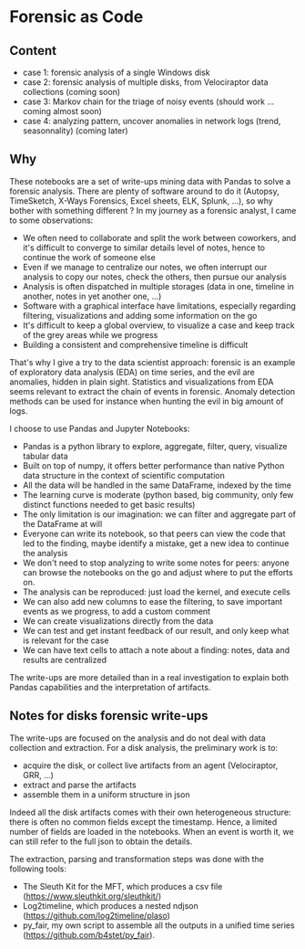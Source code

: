 # Forensic as Code
## Content

- case 1: forensic analysis of a single Windows disk
- case 2: forensic analysis of multiple disks, from Velociraptor data collections (coming soon)
- case 3: Markov chain for the triage of noisy events (should work ... coming almost soon)
- case 4: analyzing pattern, uncover anomalies in network logs (trend, seasonnality) (coming later)

## Why
These notebooks are a set of write-ups mining data with Pandas to solve a forensic analysis.
There are plenty of software around to do it (Autopsy, TimeSketch, X-Ways Forensics, Excel sheets, ELK, Splunk, ...), so why bother with something different ? 
In my journey as a forensic analyst, I came to some observations:
- We often need to collaborate and split the work between coworkers, and it's difficult to converge to similar details level of notes, hence to continue the work of someone else
- Even if we manage to centralize our notes, we often interrupt our analysis to copy our notes, check the others, then pursue our analysis
- Analysis is often dispatched in multiple storages (data in one, timeline in another, notes in yet another one, ...)  
- Software with a graphical interface have limitations, especially regarding filtering, visualizations and adding some information on the go
- It's difficult to keep a global overview, to visualize a case and keep track of the grey areas while we progress
- Building a consistent and comprehensive timeline is difficult

That's why I give a try to the data scientist approach: forensic is an example of exploratory data analysis (EDA) on time series, and the evil are anomalies, hidden in plain sight. 
Statistics and visualizations from EDA seems relevant to extract the chain of events in forensic. 
Anomaly detection methods can be used for instance when hunting the evil in big amount of logs.

I choose to use Pandas and Jupyter Notebooks:
- Pandas is a python library to explore, aggregate, filter, query, visualize tabular data
- Built on top of numpy, it offers better performance than native Python data structure in the context of scientific computation
- All the data will be handled in the same DataFrame, indexed by the time
- The learning curve is moderate (python based, big community, only few distinct functions needed to get basic results)
- The only limitation is our imagination: we can filter and aggregate part of the DataFrame at will
- Everyone can write its notebook, so that peers can view the code that led to the finding, maybe identify a mistake, get a new idea to continue the analysis
- We don't need to stop analyzing to write some notes for peers: anyone can browse the notebooks on the go and adjust where to put the efforts on.
- The analysis can be reproduced: just load the kernel, and execute cells
- We can also add new columns to ease the filtering, to save important events as we progress, to add a custom comment
- We can create visualizations directly from the data
- We can test and get instant feedback of our result, and only keep what is relevant for the case
- We can have text cells to attach a note about a finding: notes, data and results are centralized

The write-ups are more detailed than in a real investigation to explain both Pandas capabilities and the interpretation of artifacts.

## Notes for disks forensic write-ups
The write-ups are focused on the analysis and do not deal with data collection and extraction. 
For a disk analysis, the preliminary work is to:
- acquire the disk, or collect live artifacts from an agent (Velociraptor, GRR, ...)
- extract and parse the artifacts
- assemble them in a uniform structure in json

Indeed all the disk artifacts comes with their own heterogeneous structure: there is often no common fields except the timestamp. 
Hence, a limited number of fields are loaded in the notebooks. 
When an event is worth it, we can still refer to the full json to obtain the details. 

The extraction, parsing and transformation steps was done with the following tools:
- The Sleuth Kit for the MFT, which produces a csv file (https://www.sleuthkit.org/sleuthkit/)
- Log2timeline, which produces a nested ndjson (https://github.com/log2timeline/plaso)
- py_fair, my own script to assemble all the outputs in a unified time series (https://github.com/b4stet/py_fair).
